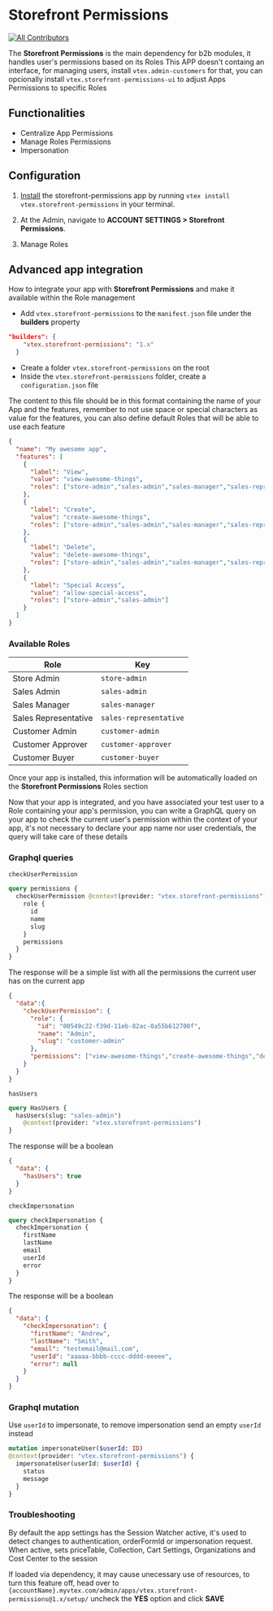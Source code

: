# Storefront Permissions

<!-- ALL-CONTRIBUTORS-BADGE:START - Do not remove or modify this section -->

[![All Contributors](https://img.shields.io/badge/all_contributors-0-orange.svg?style=flat-square)](#contributors-)

<!-- ALL-CONTRIBUTORS-BADGE:END -->

The **Storefront Permissions** is the main dependency for b2b modules, it handles user's permissions based on its Roles
This APP doesn't containg an interface, for managing users, install `vtex.admin-customers` for that, you can opcionally install `vtex.storefront-permissions-ui` to adjust Apps Permissions to specific Roles

## Functionalities

- Centralize App Permissions
- Manage Roles Permissions
- Impersonation

## Configuration

1. [Install](https://vtex.io/docs/recipes/development/installing-an-app/) the storefront-permissions app by running `vtex install vtex.storefront-permissions` in your terminal.
2. At the Admin, navigate to **ACCOUNT SETTINGS > Storefront Permissions**.

3. Manage Roles

## Advanced app integration

How to integrate your app with **Storefront Permissions** and make it available within the Role management

- Add `vtex.storefront-permissions` to the `manifest.json` file under the **builders** property

```JSON
"builders": {
    "vtex.storefront-permissions": "1.x"
  }
```

- Create a folder `vtex.storefront-permissions` on the root
- Inside the `vtex.storefront-permissions` folder, create a `configuration.json` file

The content to this file should be in this format containing the name of your App and the features, remember to not use space or special characters as value for the features, you can also define default Roles that will be able to use each feature

```JSON
{
  "name": "My awesome app",
  "features": [
    {
      "label": "View",
      "value": "view-awesome-things",
      "roles": ["store-admin","sales-admin","sales-manager","sales-representative","customer-admin","customer-approver","customer-buyer"]
    },
    {
      "label": "Create",
      "value": "create-awesome-things",
      "roles": ["store-admin","sales-admin","sales-manager","sales-representative"]
    },
    {
      "label": "Delete",
      "value": "delete-awesome-things",
      "roles": ["store-admin","sales-admin","sales-manager","sales-representative"]
    },
    {
      "label": "Special Access",
      "value": "allow-special-access",
      "roles": ["store-admin","sales-admin"]
    }
  ]
}
```

### Available Roles

| Role                 | Key                    |
| -------------------- | ---------------------- |
| Store Admin          | `store-admin`          |
| Sales Admin          | `sales-admin`          |
| Sales Manager        | `sales-manager`        |
| Sales Representative | `sales-representative` |
| Customer Admin                | `customer-admin`       |
| Customer Approver             | `customer-approver`    |
| Customer Buyer                | `customer-buyer`       |

Once your app is installed, this information will be automatically loaded on the **Storefront Permissions** Roles section

Now that your app is integrated, and you have associated your test user to a Role containing your app's permission, you can write a GraphQL query on your app to check the current user's permission within the context of your app, it's not necessary to declare your app name nor user credentials, the query will take care of these details

### Graphql queries

`checkUserPermission`

```graphql
query permissions {
  checkUserPermission @context(provider: "vtex.storefront-permissions") {
    role {
      id
      name
      slug
    }
    permissions
  }
}
```

The response will be a simple list with all the permissions the current user has on the current app

```JSON
{
  "data":{
    "checkUserPermission": {
      "role": {
        "id": "00549c22-f39d-11eb-82ac-0a55b612700f",
        "name": "Admin",
        "slug": "customer-admin"
      },
      "permissions": ["view-awesome-things","create-awesome-things","delete-awesome-things"]
    }
  }
}
```

`hasUsers`

```graphql
query HasUsers {
  hasUsers(slug: "sales-admin")
    @context(provider: "vtex.storefront-permissions")
}
```

The response will be a boolean

```JSON
{
  "data": {
    "hasUsers": true
  }
}
```

`checkImpersonation`

```graphql
query checkImpersonation {
  checkImpersonation {
    firstName
    lastName
    email
    userId
    error
  }
}
```

The response will be a boolean

```JSON
{
  "data": {
    "checkImpersonation": {
      "firstName": "Andrew",
      "lastName": "Smith",
      "email": "testemail@mail.com",
      "userId": "aaaaa-bbbb-cccc-dddd-eeeee",
      "error": null
    }
  }
}
```

### Graphql mutation

Use `userId` to impersonate, to remove impersonation send an empty `userId` instead

```graphql
mutation impersonateUser($userId: ID)
@context(provider: "vtex.storefront-permissions") {
  impersonateUser(userId: $userId) {
    status
    message
  }
}
```

### Troubleshooting

By default the app settings has the Session Watcher active, it's used to detect changes to authentication, orderFormId or impersonation request. When active, sets priceTable, Collection, Cart Settings, Organizations and Cost Center to the session

If loaded via dependency, it may cause unecessary use of resources, to turn this feature off, head over to `{accountName}.myvtex.com/admin/apps/vtex.storefront-permissions@1.x/setup/` uncheck the **YES** option and click **SAVE**

